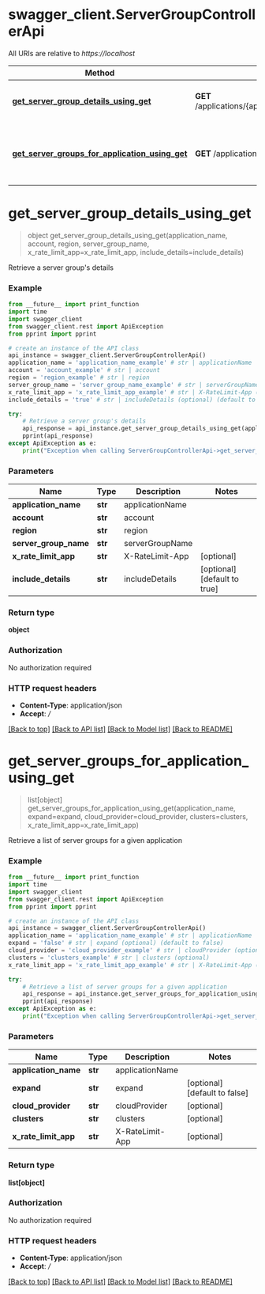 # swagger_client.ServerGroupControllerApi

All URIs are relative to *https://localhost*

Method | HTTP request | Description
------------- | ------------- | -------------
[**get_server_group_details_using_get**](ServerGroupControllerApi.md#get_server_group_details_using_get) | **GET** /applications/{applicationName}/serverGroups/{account}/{region}/{serverGroupName} | Retrieve a server group&#39;s details
[**get_server_groups_for_application_using_get**](ServerGroupControllerApi.md#get_server_groups_for_application_using_get) | **GET** /applications/{applicationName}/serverGroups | Retrieve a list of server groups for a given application


# **get_server_group_details_using_get**
> object get_server_group_details_using_get(application_name, account, region, server_group_name, x_rate_limit_app=x_rate_limit_app, include_details=include_details)

Retrieve a server group's details

### Example
```python
from __future__ import print_function
import time
import swagger_client
from swagger_client.rest import ApiException
from pprint import pprint

# create an instance of the API class
api_instance = swagger_client.ServerGroupControllerApi()
application_name = 'application_name_example' # str | applicationName
account = 'account_example' # str | account
region = 'region_example' # str | region
server_group_name = 'server_group_name_example' # str | serverGroupName
x_rate_limit_app = 'x_rate_limit_app_example' # str | X-RateLimit-App (optional)
include_details = 'true' # str | includeDetails (optional) (default to true)

try:
    # Retrieve a server group's details
    api_response = api_instance.get_server_group_details_using_get(application_name, account, region, server_group_name, x_rate_limit_app=x_rate_limit_app, include_details=include_details)
    pprint(api_response)
except ApiException as e:
    print("Exception when calling ServerGroupControllerApi->get_server_group_details_using_get: %s\n" % e)
```

### Parameters

Name | Type | Description  | Notes
------------- | ------------- | ------------- | -------------
 **application_name** | **str**| applicationName | 
 **account** | **str**| account | 
 **region** | **str**| region | 
 **server_group_name** | **str**| serverGroupName | 
 **x_rate_limit_app** | **str**| X-RateLimit-App | [optional] 
 **include_details** | **str**| includeDetails | [optional] [default to true]

### Return type

**object**

### Authorization

No authorization required

### HTTP request headers

 - **Content-Type**: application/json
 - **Accept**: */*

[[Back to top]](#) [[Back to API list]](../README.md#documentation-for-api-endpoints) [[Back to Model list]](../README.md#documentation-for-models) [[Back to README]](../README.md)

# **get_server_groups_for_application_using_get**
> list[object] get_server_groups_for_application_using_get(application_name, expand=expand, cloud_provider=cloud_provider, clusters=clusters, x_rate_limit_app=x_rate_limit_app)

Retrieve a list of server groups for a given application

### Example
```python
from __future__ import print_function
import time
import swagger_client
from swagger_client.rest import ApiException
from pprint import pprint

# create an instance of the API class
api_instance = swagger_client.ServerGroupControllerApi()
application_name = 'application_name_example' # str | applicationName
expand = 'false' # str | expand (optional) (default to false)
cloud_provider = 'cloud_provider_example' # str | cloudProvider (optional)
clusters = 'clusters_example' # str | clusters (optional)
x_rate_limit_app = 'x_rate_limit_app_example' # str | X-RateLimit-App (optional)

try:
    # Retrieve a list of server groups for a given application
    api_response = api_instance.get_server_groups_for_application_using_get(application_name, expand=expand, cloud_provider=cloud_provider, clusters=clusters, x_rate_limit_app=x_rate_limit_app)
    pprint(api_response)
except ApiException as e:
    print("Exception when calling ServerGroupControllerApi->get_server_groups_for_application_using_get: %s\n" % e)
```

### Parameters

Name | Type | Description  | Notes
------------- | ------------- | ------------- | -------------
 **application_name** | **str**| applicationName | 
 **expand** | **str**| expand | [optional] [default to false]
 **cloud_provider** | **str**| cloudProvider | [optional] 
 **clusters** | **str**| clusters | [optional] 
 **x_rate_limit_app** | **str**| X-RateLimit-App | [optional] 

### Return type

**list[object]**

### Authorization

No authorization required

### HTTP request headers

 - **Content-Type**: application/json
 - **Accept**: */*

[[Back to top]](#) [[Back to API list]](../README.md#documentation-for-api-endpoints) [[Back to Model list]](../README.md#documentation-for-models) [[Back to README]](../README.md)

